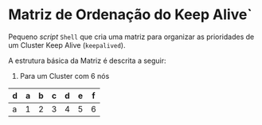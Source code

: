 # Matriz de Ordenação do Keep Alive`

Pequeno _script_ `Shell` que cria uma matriz para organizar as prioridades de um Cluster Keep Alive (`keepalived`).

A estrutura básica da Matriz é descrita a seguir:

1. Para um Cluster com 6 nós

| d | a | b | c | d | e | f |
|---|---|---|---|---|---|---|
| a | 1 | 2 | 3 | 4 | 5 | 6 |
 
